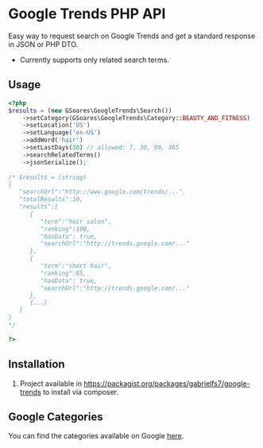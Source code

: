 # Google Trends PHP API

Easy way to request search on Google Trends and get a standard response in JSON or PHP DTO.

- Currently supports only related search terms.

## Usage

```php
<?php
$results = (new GSoares\GoogleTrends\Search())
    ->setCategory(GSoares\GoogleTrends\Category::BEAUTY_AND_FITNESS)
    ->setLocation('US')
    ->setLanguage('en-US')
    ->addWord('hair')
    ->setLastDays(30) // allowed: 7, 30, 90, 365
    ->searchRelatedTerms()
    ->jsonSerialize();
    
/* $results = (string) 
{  
   "searchUrl":"http://www.google.com/trends/...",
   "totalResults":10,
   "results":[  
      {  
         "term":"hair salon",
         "ranking":100,
         "hasData": true,
         "searchUrl":"http://trends.google.com/..."
      },
      {  
         "term":"short hair",
         "ranking":85,
         "hasData": true,
         "searchUrl":"http://trends.google.com/..."
      },
      {...}
   ]
}
*/

?>
```

## Installation

1. Project available in https://packagist.org/packages/gabrielfs7/google-trends to install via composer.

## Google Categories

You can find the categories available on Google [here](/config/categories.json).